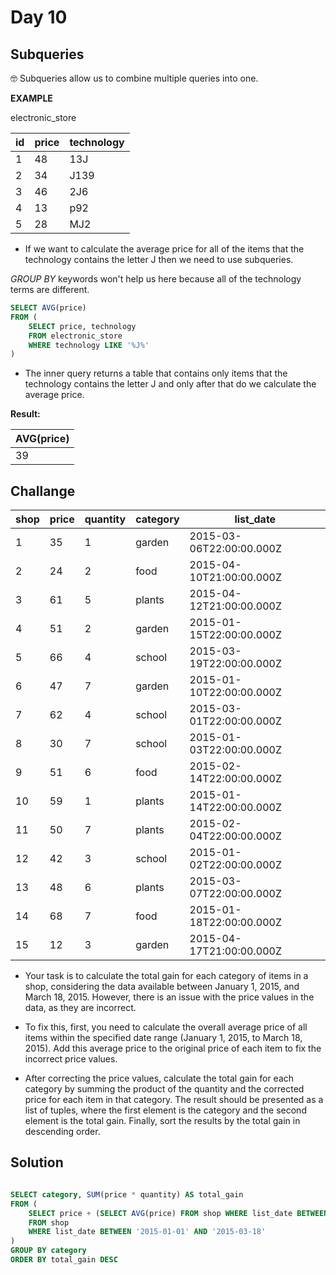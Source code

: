 # Day 10

## Subqueries
🤓 Subqueries allow us to combine multiple queries into one.

**EXAMPLE**

electronic_store

id |price	|technology
---|------|----------
1	 |  48  |	13J
2  |	34	| J139
3	 |  46	| 2J6
4	 |  13	| p92
5  |	28	| MJ2

- If we want to calculate the average price for all of the items that the technology contains the letter J then we need to use subqueries.

*GROUP BY* keywords won't help us here because all of the technology terms are different.
```sql
SELECT AVG(price)
FROM (
    SELECT price, technology
    FROM electronic_store
    WHERE technology LIKE '%J%'
)
```
- The inner query returns a table that contains only items that the technology contains the letter J and only after that do we calculate the average price.

**Result:**

|AVG(price)|
|----------|
|39        |


## Challange 

| shop | price | quantity | category | list_date                |
|------|-------|----------|----------|--------------------------|
| 1    | 35    | 1        | garden   | 2015-03-06T22:00:00.000Z |
| 2    | 24    | 2        | food     | 2015-04-10T21:00:00.000Z |
| 3    | 61    | 5        | plants   | 2015-04-12T21:00:00.000Z |
| 4    | 51    | 2        | garden   | 2015-01-15T22:00:00.000Z |
| 5    | 66    | 4        | school   | 2015-03-19T22:00:00.000Z |
| 6    | 47    | 7        | garden   | 2015-01-10T22:00:00.000Z |
| 7    | 62    | 4        | school   | 2015-03-01T22:00:00.000Z |
| 8    | 30    | 7        | school   | 2015-01-03T22:00:00.000Z |
| 9    | 51    | 6        | food     | 2015-02-14T22:00:00.000Z |
| 10   | 59    | 1        | plants   | 2015-01-14T22:00:00.000Z |
| 11   | 50    | 7        | plants   | 2015-02-04T22:00:00.000Z |
| 12   | 42    | 3        | school   | 2015-01-02T22:00:00.000Z |
| 13   | 48    | 6        | plants   | 2015-03-07T22:00:00.000Z |
| 14   | 68    | 7        | food     | 2015-01-18T22:00:00.000Z |
| 15   | 12    | 3        | garden   | 2015-04-17T21:00:00.000Z |


- Your task is to calculate the total gain for each category of items in a shop, considering the data available between January 1, 2015, and March 18, 2015. However, there is an issue with the price values in the data, as they are incorrect.

- To fix this, first, you need to calculate the overall average price of all items within the specified date range (January 1, 2015, to March 18, 2015). Add this average price to the original price of each item to fix the incorrect price values.

- After correcting the price values, calculate the total gain for each category by summing the product of the quantity and the corrected price for each item in that category. The result should be presented as a list of tuples, where the first element is the category and the second element is the total gain. Finally, sort the results by the total gain in descending order.

## Solution 
```sql

SELECT category, SUM(price * quantity) AS total_gain
FROM (
    SELECT price + (SELECT AVG(price) FROM shop WHERE list_date BETWEEN '2015-01-01' AND '2015-03-18') AS price, quantity, category, list_date
    FROM shop
    WHERE list_date BETWEEN '2015-01-01' AND '2015-03-18'
)
GROUP BY category
ORDER BY total_gain DESC
```


